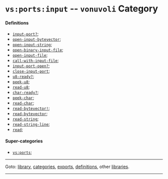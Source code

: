

<a id='category__vonuvoli__vs_3a_ports_3a_input'></a>

# `vs:ports:input` -- `vonuvoli` Category


<a id='category__vonuvoli__vs_3a_ports_3a_input__definitions'></a>

#### Definitions

 * [`input-port?`](../../vonuvoli/definitions/input-port_3f.md#definition__vonuvoli__input-port_3f);
 * [`open-input-bytevector`](../../vonuvoli/definitions/open-input-bytevector.md#definition__vonuvoli__open-input-bytevector);
 * [`open-input-string`](../../vonuvoli/definitions/open-input-string.md#definition__vonuvoli__open-input-string);
 * [`open-binary-input-file`](../../vonuvoli/definitions/open-binary-input-file.md#definition__vonuvoli__open-binary-input-file);
 * [`open-input-file`](../../vonuvoli/definitions/open-input-file.md#definition__vonuvoli__open-input-file);
 * [`call-with-input-file`](../../vonuvoli/definitions/call-with-input-file.md#definition__vonuvoli__call-with-input-file);
 * [`input-port-open?`](../../vonuvoli/definitions/input-port-open_3f.md#definition__vonuvoli__input-port-open_3f);
 * [`close-input-port`](../../vonuvoli/definitions/close-input-port.md#definition__vonuvoli__close-input-port);
 * [`u8-ready?`](../../vonuvoli/definitions/u8-ready_3f.md#definition__vonuvoli__u8-ready_3f);
 * [`peek-u8`](../../vonuvoli/definitions/peek-u8.md#definition__vonuvoli__peek-u8);
 * [`read-u8`](../../vonuvoli/definitions/read-u8.md#definition__vonuvoli__read-u8);
 * [`char-ready?`](../../vonuvoli/definitions/char-ready_3f.md#definition__vonuvoli__char-ready_3f);
 * [`peek-char`](../../vonuvoli/definitions/peek-char.md#definition__vonuvoli__peek-char);
 * [`read-char`](../../vonuvoli/definitions/read-char.md#definition__vonuvoli__read-char);
 * [`read-bytevector!`](../../vonuvoli/definitions/read-bytevector_21.md#definition__vonuvoli__read-bytevector_21);
 * [`read-bytevector`](../../vonuvoli/definitions/read-bytevector.md#definition__vonuvoli__read-bytevector);
 * [`read-string`](../../vonuvoli/definitions/read-string.md#definition__vonuvoli__read-string);
 * [`read-string-line`](../../vonuvoli/definitions/read-string-line.md#definition__vonuvoli__read-string-line);
 * [`read`](../../vonuvoli/definitions/read.md#definition__vonuvoli__read);


<a id='category__vonuvoli__vs_3a_ports_3a_input__super-categories'></a>

#### Super-categories

 * [`vs:ports`](../../vonuvoli/categories/vs_3a_ports.md#category__vonuvoli__vs_3a_ports);

----

Goto: [library](../../vonuvoli/_index.md#library__vonuvoli), [categories](../../vonuvoli/categories/_index.md#toc__vonuvoli__categories), [exports](../../vonuvoli/exports/_index.md#toc__vonuvoli__exports), [definitions](../../vonuvoli/definitions/_index.md#toc__vonuvoli__definitions), other [libraries](../../_libraries.md#toc__libraries).

----

